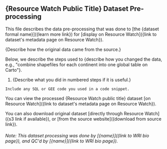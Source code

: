 ## {Resource Watch Public Title} Dataset Pre-processing
This file describes the data pre-processing that was done to [the {dataset formal name}]({learn more link}) for [display on Resource Watch]({link to dataset's metadata page on Resource Watch}).

{Describe how the original data came from the source.}

Below, we describe the steps used to {describe how you changed the data, e.g., "combine shapefiles for each continent into one global table on Carto"}.

1. {Describe what you did in numbered steps if it is useful.}
```
Include any SQL or GEE code you used in a code snippet.
```
You can view the processed {Resource Watch public title} dataset [on Resource Watch]({link to dataset's metadata page on Resource Watch}).

You can also download original dataset [directly through Resource Watch]({s3 link if available}), or [from the source website]({download from source link}).

###### Note: This dataset processing was done by [{name}]({link to WRI bio page}), and QC'd by [{name}]({link to WRI bio page}).
